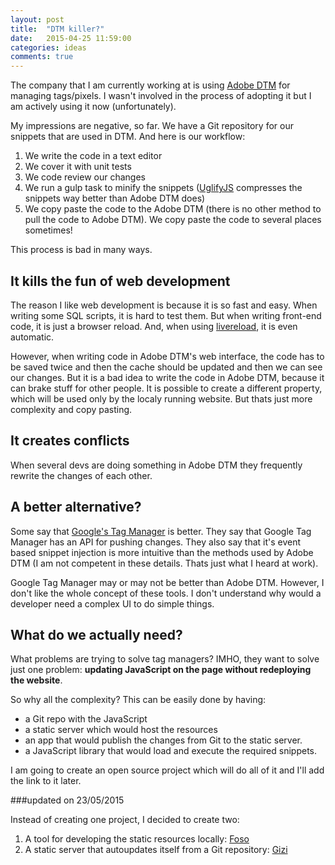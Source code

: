 ```yaml
---
layout: post
title:  "DTM killer?"
date:   2015-04-25 11:59:00
categories: ideas
comments: true
---
```


The company that I am currently working at is using [Adobe DTM][adobe-dtm] for managing tags/pixels. I wasn't involved in the process of adopting it but I am actively using it now (unfortunately).

My impressions are negative, so far. We have a Git repository for our snippets that are used in DTM. And here is our workflow:

1. We write the code in a text editor
2. We cover it with unit tests
3. We code review our changes
4. We run a gulp task to minify the snippets ([UglifyJS][UglifyJS] compresses the snippets way better than Adobe DTM does)
5. We copy paste the code to the Adobe DTM (there is no other method to pull the code to Adobe DTM). We copy paste the code to several places sometimes!

This process is bad in many ways.

## It kills the fun of web development

The reason I like web development is because it is so fast and easy. When writing some SQL scripts, it is hard to test them. But when writing front-end code, it is just a browser reload. And, when using [livereload][lr], it is
even automatic.

However, when writing code in Adobe DTM's web interface, the code has to be saved twice and then the cache should be updated and then we can see our changes. But it is a bad idea to write the code in Adobe DTM, because it
can brake stuff for other people. It is possible to create a different property, which will be used only by the localy running website. But thats just more complexity and copy pasting.

## It creates conflicts

When several devs are doing something in Adobe DTM they frequently rewrite the changes of each other.

## A better alternative?

Some say that [Google's Tag Manager][google-tm] is better. They say that Google Tag Manager has an API for pushing changes. They also say that it's event based snippet injection is more intuitive than the methods used by
Adobe DTM (I am not competent in these details. Thats just what I heard at work).

Google Tag Manager may or may not be better than Adobe DTM. However, I don't like the whole concept of these tools. I don't understand why would a developer need a complex UI to do simple things.

## What do we actually need?

What problems are trying to solve tag managers? IMHO, they want to solve just one problem: **updating JavaScript on the page without redeploying the website**.

So why all the complexity? This can be easily done by having:

* a Git repo with the JavaScript
* a static server which would host the resources
* an app that would publish the changes from Git to the static server.
* a JavaScript library that would load and execute the required snippets.

I am going to create an open source project which will do all of it and I'll add the link to it later.

###updated on 23/05/2015

Instead of creating one project, I decided to create two:

1. A tool for developing the static resources locally: [Foso][foso]
2. A static server that autoupdates itself from a Git repository: [Gizi][gizi]

[adobe-dtm]: https://dtm.adobe.com
[UglifyJS]: https://github.com/mishoo/UglifyJS
[lr]: https://github.com/vohof/gulp-livereload
[google-tm]: https://www.google.com/tagmanager/
[foso]: https://github.com/zkochan/foso
[gizi]: https://github.com/zkochan/gizi
